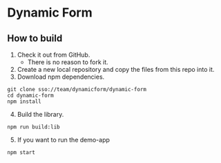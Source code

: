 # Dynamic Form

## How to build

1. Check it out from GitHub.
    * There is no reason to fork it.
2. Create a new local repository and copy the files from this repo into it.
3. Download npm dependencies.

``` shell
git clone sso://team/dynamicform/dynamic-form
cd dynamic-form
npm install
```

4. Build the library.

``` shell
npm run build:lib
```

5. If you want to run the demo-app

``` shell
npm start
```
